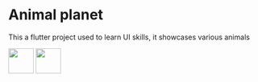 # Animal planet

This a flutter project used to learn UI skills, it showcases various animals

<img height="50" src="https://cdn.jsdelivr.net/gh/devicons/devicon/icons/flutter/flutter-original.svg" />
<img height="50" src="https://cdn.jsdelivr.net/gh/devicons/devicon/icons/dart/dart-original.svg" />
          
